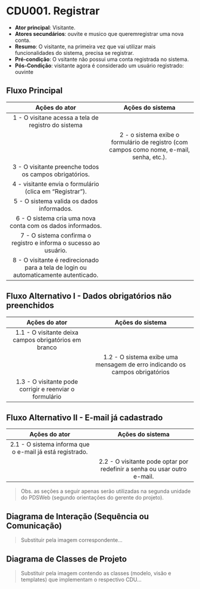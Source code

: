 # CDU001. Registrar 

- **Ator principal**: Visitante.
- **Atores secundários**:	ouvite e musico que queremregistrar uma nova conta.
- **Resumo**: O visitante, na primeira vez que vai utilizar mais funcionalidades do sistema, precisa se registrar.
- **Pré-condição**: O vsitante não possui uma conta registrada no sistema.
- **Pós-Condição**: visitante agora é considerado um usuário registrado: ouvinte

## Fluxo Principal
| Ações do ator | Ações do sistema |
| :-----------------: | :-----------------: | 
| 1 - O visitane acessa a tela de registro do sistema | |  
| | 2 - o sistema exibe o formulário de registro (com campos como nome, e-mail, senha, etc.). | 
| 3 -  O visitante preenche todos os campos obrigatórios.| | 
| 4 -  visitante envia o formulário (clica em “Registrar”). | | 
| 5 - O sistema valida os dados informados.| | 
| 6 - O sistema cria uma nova conta com os dados informados. | | 
| 7 - O sistema confirma o registro e informa o sucesso ao usuário. | | 
| 8 - O visitante é redirecionado para a tela de login ou automaticamente autenticado.| | 

## Fluxo Alternativo I - Dados obrigatórios não preenchidos
| Ações do ator | Ações do sistema |
| :-----------------: |:-----------------: | 
| 1.1 - O visitante deixa campos obrigatórios em branco | |  
| | 1.2 - O sistema exibe uma mensagem de erro indicando os campos obrigatórios |
| 1.3 - O visitante pode corrigir e reenviar o formulário| |  

## Fluxo Alternativo II -  E-mail já cadastrado
| Ações do ator | Ações do sistema |
| :-----------------: | :-----------------: | 
| 2.1 - O sistema informa que o e-mail já está registrado. | |  
| | 2.2 -  O visitante pode optar por redefinir a senha ou usar outro e-mail. |  

> Obs. as seções a seguir apenas serão utilizadas na segunda unidade do PDSWeb (segundo orientações do gerente do projeto).

## Diagrama de Interação (Sequência ou Comunicação)

> Substituir pela imagem correspondente...

## Diagrama de Classes de Projeto

> Substituir pela imagem contendo as classes (modelo, visão e templates) que implementam o respectivo CDU...